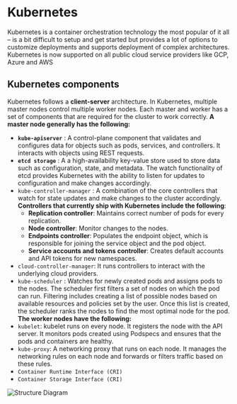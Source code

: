 # Kubernetes
Kubernetes is a container orchestration technology the most popular of it all – is a bit difficult to setup and get started but provides a lot of options to customize deployments and supports deployment of complex architectures. Kubernetes is now supported on all public cloud service providers like GCP, Azure and AWS
## Kubernetes components
Kubernetes follows a **client-server** architecture. In Kubernetes, multiple master nodes control multiple worker nodes. Each master and worker has a set of components that are required for the cluster to work correctly.
**A master node generally has the following:** 
- **`kube-apiserver`**  : A control-plane component that validates and configures data for objects such as pods, services, and controllers. It interacts with objects using REST requests.
- **`etcd storage`** : A a high-availability key-value store used to store data such as configuration, state, and metadata. The watch functionality of etcd provides Kubernetes with the ability to listen for updates to configuration and make changes accordingly.
- `kube-controller-manager` : A combination of the core controllers that watch for state updates and make changes to the cluster accordingly. **Controllers that currently ship with Kubernetes include the following**:
	- **Replication controller**: Maintains correct number of pods for every replication. 
	- **Node controller**: Monitor changes to the nodes.
	- **Endpoints controller**: Populates the endpoint object, which is responsible for joining the service object and the pod object.
	- **Service accounts and tokens controller**: Creates default accounts and API tokens for new namespaces.
- `cloud-controller-manager`: It runs controllers to interact with the underlying cloud providers.
- `kube-scheduler` : Watches for newly created pods and assigns pods to the nodes. The scheduler first filters a set of nodes on which the pod can run. Filtering includes creating a list of possible nodes based on available resources and policies set by the user. Once this list is created, the scheduler ranks the nodes to find the most optimal node for the pod.
**The worker nodes have the following:** 
- `kubelet`: kubelet runs on every node. It registers the node with the API server. It monitors pods created using Podspecs and ensures that the pods and containers are healthy.
- `kube-proxy`: A networking proxy that runs on each node. It manages the networking rules on each node and forwards or filters traffic based on these rules.
- `Container Runtime Interface (CRI)` 
- `Container Storage Interface (CRI)`

![**Structure Diagram**](https://lh3.googleusercontent.com/fcma7jkaqVAht_xXrIachkI_hnh6CmOHTNCoMVT1dMEpNcjdEXtPkFCDO2jJQs1-dL4WZhhApKVql_2Waxuq4ag8VDAGd9s1N0WyNL2zEXvsN63vz-hI9Pq7baiKLQcaYV3hTbB8)